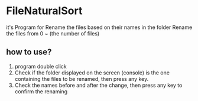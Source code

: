 # FileNaturalSort
it's Program for Rename the files based on their names in the folder
Rename the files from 0 ~ (the number of files)

## how to use?
1. program double click
2. Check if the folder displayed on the screen (console) is the one containing the files to be renamed, then press any key.
3. Check the names before and after the change, then press any key to confirm the renaming
